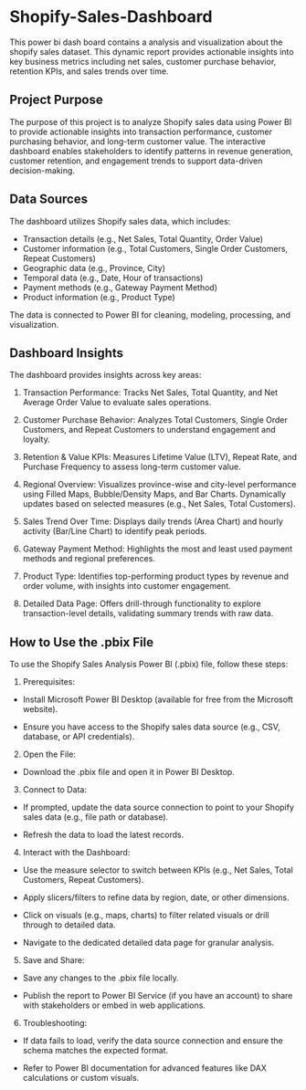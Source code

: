 # Shopify-Sales-Dashboard
This power bi dash board contains a analysis and visualization about the shopify sales dataset. This dynamic report provides actionable insights into key business metrics including net sales, customer purchase behavior, retention KPIs, and sales trends over time.


## **Project Purpose**
The purpose of this project is to analyze Shopify sales data using Power BI to provide actionable insights into transaction performance, customer purchasing behavior, and long-term customer value. The interactive dashboard enables stakeholders to identify patterns in revenue generation, customer retention, and engagement trends to support data-driven decision-making.
## **Data Sources**
The dashboard utilizes Shopify sales data, which includes:

- Transaction details (e.g., Net Sales, Total Quantity, Order Value)
- Customer information (e.g., Total Customers, Single Order Customers, Repeat Customers)
- Geographic data (e.g., Province, City)
- Temporal data (e.g., Date, Hour of transactions)
- Payment methods (e.g., Gateway Payment Method)
- Product information (e.g., Product Type)

The data is connected to Power BI for cleaning, modeling, processing, and visualization.
## **Dashboard Insights**
The dashboard provides insights across key areas:

1. Transaction Performance:
Tracks Net Sales, Total Quantity, and Net Average Order Value to evaluate sales operations.


2. Customer Purchase Behavior:
Analyzes Total Customers, Single Order Customers, and Repeat Customers to understand engagement and loyalty.


3. Retention & Value KPIs:
Measures Lifetime Value (LTV), Repeat Rate, and Purchase Frequency to assess long-term customer value.


4. Regional Overview:
Visualizes province-wise and city-level performance using Filled Maps, Bubble/Density Maps, and Bar Charts.
Dynamically updates based on selected measures (e.g., Net Sales, Total Customers).


5. Sales Trend Over Time:
Displays daily trends (Area Chart) and hourly activity (Bar/Line Chart) to identify peak periods.


6. Gateway Payment Method:
Highlights the most and least used payment methods and regional preferences.


7. Product Type:
Identifies top-performing product types by revenue and order volume, with insights into customer engagement.


8. Detailed Data Page:
Offers drill-through functionality to explore transaction-level details, validating summary trends with raw data.

## **How to Use the .pbix File**

To use the Shopify Sales Analysis Power BI (.pbix) file, follow these steps:





1. Prerequisites:





  - Install Microsoft Power BI Desktop (available for free from the Microsoft website).



  - Ensure you have access to the Shopify sales data source (e.g., CSV, database, or API credentials).



2. Open the File:





  - Download the .pbix file and open it in Power BI Desktop.



3. Connect to Data:





  - If prompted, update the data source connection to point to your Shopify sales data (e.g., file path or database).



  - Refresh the data to load the latest records.



4. Interact with the Dashboard:





  - Use the measure selector to switch between KPIs (e.g., Net Sales, Total Customers, Repeat Customers).



  - Apply slicers/filters to refine data by region, date, or other dimensions.



  - Click on visuals (e.g., maps, charts) to filter related visuals or drill through to detailed data.



  - Navigate to the dedicated detailed data page for granular analysis.



5. Save and Share:





  - Save any changes to the .pbix file locally.



  - Publish the report to Power BI Service (if you have an account) to share with stakeholders or embed in web applications.



6. Troubleshooting:





  - If data fails to load, verify the data source connection and ensure the schema matches the expected format.



  - Refer to Power BI documentation for advanced features like DAX calculations or custom visuals.



